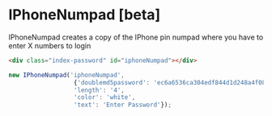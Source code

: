 # IPhoneNumpad [beta]
IPhoneNumpad creates a copy of the IPhone pin numpad where you have to enter X numbers to login

```html
<div class="index-password" id="iphoneNumpad"></div>
```
```javascript
new IPhoneNumpad('iphoneNumpad',
                  {'doublemd5password': 'ec6a6536ca304edf844d1d248a4f08dc',
                  'length': '4',
                  'color': 'white',
                  'text': 'Enter Password'});
```
